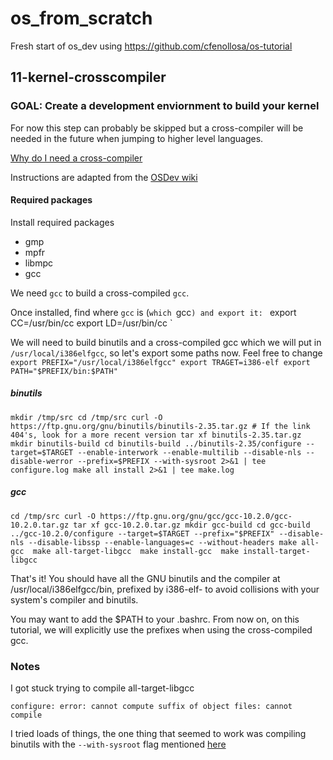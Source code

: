 # os_from_scratch
Fresh start of os_dev using https://github.com/cfenollosa/os-tutorial

## 11-kernel-crosscompiler

### GOAL: Create a development enviornment to build your kernel

For now this step can probably be skipped but a cross-compiler will be needed in the future when jumping to higher level languages.

[Why do I need a cross-compiler](https://wiki.osdev.org/Why_do_I_need_a_Cross_Compiler)

Instructions are adapted from the [OSDev wiki](https://wiki.osdev.org/GCC_Cross-Compiler)

#### Required packages

Install required packages
 * gmp
 * mpfr
 * libmpc
 * gcc

We need `gcc` to build a cross-compiled `gcc`.

Once installed, find where `gcc` is (`which `gcc`) and export it:
`
export CC=/usr/bin/cc
export LD=/usr/bin/cc
`

We will need to build binutils and a cross-compiled gcc which we will put in `/usr/local/i386elfgcc`, so let's export some paths now.
Feel free to change
`
export PREFIX="/usr/local/i386elfgcc"
export TRAGET=i386-elf
export PATH="$PREFIX/bin:$PATH"
`

##### binutils
`
mkdir /tmp/src
cd /tmp/src
curl -O https://ftp.gnu.org/gnu/binutils/binutils-2.35.tar.gz # If the link 404's, look for a more recent version
tar xf binutils-2.35.tar.gz
mkdir binutils-build
cd binutils-build
../binutils-2.35/configure --target=$TARGET --enable-interwork --enable-multilib --disable-nls --disable-werror --prefix=$PREFIX --with-sysroot 2>&1 | tee configure.log
make all install 2>&1 | tee make.log
`

##### gcc
`
cd /tmp/src
curl -O https://ftp.gnu.org/gnu/gcc/gcc-10.2.0/gcc-10.2.0.tar.gz
tar xf gcc-10.2.0.tar.gz
mkdir gcc-build
cd gcc-build
../gcc-10.2.0/configure --target=$TARGET --prefix="$PREFIX" --disable-nls --disable-libssp --enable-languages=c --without-headers
make all-gcc 
make all-target-libgcc 
make install-gcc 
make install-target-libgcc
`

That's it! You should have all the GNU binutils and the compiler at /usr/local/i386elfgcc/bin, prefixed by i386-elf- to avoid collisions with your system's compiler and binutils.

You may want to add the $PATH to your .bashrc. From now on, on this tutorial, we will explicitly use the prefixes when using the cross-compiled gcc.

### Notes

I got stuck trying to compile all-target-libgcc

`configure: error: cannot compute suffix of object files: cannot compile`

I tried loads of things, the one thing that seemed to work was compiling binutils with the `--with-sysroot` flag mentioned [here](https://wiki.osdev.org/GCC_Cross-Compiler#Installing_Dependencies) 
